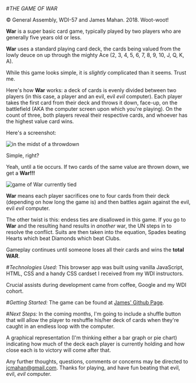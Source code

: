 #*THE GAME OF WAR*

&copy; General Assembly, WDI-57 and James Mahan. 2018. Woot-woot!

**War** is a super basic card game, typically played by two players who are generally five years old or less. 

**War** uses a standard playing card deck, the cards being valued from the lowly deuce on up through the mighty Ace (2, 3, 4, 5, 6, 7, 8, 9, 10, J, Q, K, A).

While this game looks simple, it is *slightly* complicated than it seems. Trust me. 

Here's how **War** works: a deck of cards is evenly divided between two players (in this case, a player and an evil, evil *evil* computer). Each player takes the first card from their deck and throws it down, face-up, on the battlefield (AKA the computer screen upon which you're playing). On the count of three, both players reveal their respective cards, and whoever has the highest value card wins. 

Here's a screenshot: 

![in the midst of a throwdown](https://i.imgur.com/hOzp0qU.png "player losing to computer")

Simple, right?

Yeah, until a tie occurs. If two cards of the same value are thrown down, we get a **War!!!** 

![game of War currently tied](https://i.imgur.com/waeYIgW.png "tied game of War")

**War** means each player sacrifices one to four cards from their deck (depending on how long the game is) and then battles again against the evil, evil *evil* computer.

The other twist is this: endess ties are disallowed in this game. If you go to **War** and the resulting hand results in *another* war, the UN steps in to resolve the conflict. Suits are then taken into the equation, Spades beating Hearts which beat Diamonds which beat Clubs. 

Gameplay continues until someone loses all their cards and wins the **total WAR**.

#*Technologies Used:* 
This browser app was built using vanilla JavaScript, HTML, CSS and a handy CSS cardset I received from my WDI instructors. 

Crucial assists during development came from coffee, Google and my WDI cohort. 

#*Getting Started:*
The game can be found at [James' Github Page](https://jcmahan.github.io/game_of_war/). 

#*Next Steps:*
In the coming months, I'm going to include a shuffle button that will allow the player to reshuffle his/her deck of cards when they're caught in an endless loop with the computer.

A graphical representation (I'm thinking either a bar graph or pie chart) indicating how much of the deck each player is currently holding and how close each is to victory will come after that. 

Any further thoughts, questions, comments or concerns may be directed to jcmahan@gmail.com. Thanks for playing, and have fun beating that evil, evil, *evil* computer. 